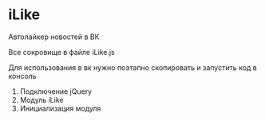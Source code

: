 # iLike
Автолайкер новостей в ВК

Все сокровище в файле iLike.js

Для использования в вк нужно поэтапно скопировать и запустить код в консоль 

1. Подключение jQuery
2. Модуль iLike
3. Инициализация модуля
